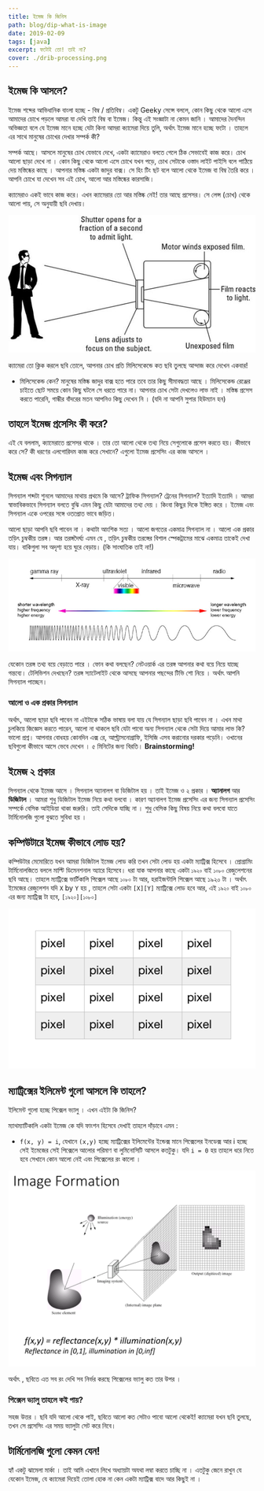```yaml
---
title: ইমেজ কি জিনিস
path: blog/dip-what-is-image
date: 2019-02-09
tags: [java]
excerpt: ফটোই তো! তাই না? 
cover: ./drib-processing.png
---
```


## ইমেজ কি আসলে?

ইমেজ শব্দের আভিধানিক বাংলা হচ্ছে - বিম্ব / প্রতিবিম্ব। একটু Geeky সেন্সে বললে, কোন কিছু থেকে আলো এসে আমাদের চোখে পড়লে আমরা যা দেখি তাই বিম্ব বা ইমেজ। কিন্তু এই সংজ্ঞাটা না কেমন জানি । আমাদের দৈনন্দিন অভিজ্ঞতা বলে যে ইমেজ মানে হচ্ছে যেটা কিনা আমরা ক্যামেরা দিয়ে তুলি, অর্থাৎ ইমেজ মানে হচ্ছে ফটো । তাহলে এর সাথে মানুষের চোখের দেখার সম্পর্ক কী?


সম্পর্ক আছে। আসলে মানুষের চোখ যেভাবে দেখে, একটা ক্যামেরাও বলতে গেলে ঠিক সেভাবেই কাজ করে। চোখ আলো ছাড়া দেখে না । কোন কিছু থেকে আলো এসে চোখে যখন পড়ে, চোখ সেটাকে ওস্তাদ লাইট পাইসি বলে পাঠিয়ে দেয় মস্তিষ্কের কাছে । আপনার মস্তিষ্ক একটা জাদুর বাক্স। সে হিং টিং ছট বলে আলো থেকে ইমেজ বা বিম্ব তৈরি করে । আপনি চোখে যা দেখেন সব এই চোখ, আলো আর মস্তিষ্কের কারসাজি।

ক্যামেরাও একই ভাবে কাজ করে। এখন ক্যামেরার তো আর মস্তিষ্ক নেই! তার আছে প্রসেসর। সে লেন্স (চোখ) থেকে আলো পায়, সে অনুযায়ী ছবি দেখায়।

![img](./380838.png)

ক্যামেরা তো ক্লিক করলে ছবি তোলে, আপনার চোখ প্রতি মিলিসেকেন্ডে কত ছবি তুলছে আন্দাজ করে দেখেন একবার!
- মিলিসেকেন্ড কেন? মানুষের মস্তিষ্ক জাদুর বাক্স হতে পারে তবে তার কিছু সীমাবদ্ধতা আছে । মিলিসেকেন্ড রেঞ্জের চাইতে ছোট সময়ে কোন কিছু ঘটলে সে ধরতে পারে না। আপনার চোখ সেটা দেখলেও লাভ নাই । মস্তিষ্ক প্রসেস করতে পারেনি, গান্ধীর বাঁদরের মতন আপনিও কিছু দেখেন নি । (যদি না আপনি সুপার হিউম্যান হন)

## তাহলে ইমেজ প্রসেসিং কী করে?

এই যে বললাম, ক্যামেরাতে প্রসেসর থাকে । তার তো আলো থেকে তথ্য নিয়ে সেগুলোকে প্রসেস করতে হয়। কীভাবে করে সে? কী ধরণের এলগোরিদম কাজ করে সেখানে? এগুলো ইমেজ প্রসেসিং এর কাজ আসলে ।

## ইমেজ এবং সিগন্যাল

সিগন্যাল শব্দটা শুনলে আমাদের মাথায় প্রথমে কি আসে? ট্রাফিক সিগন্যাল? ট্রেনের সিগন্যাল? ইত্যাদি ইত্যাদি । আমরা স্বাভাবিকভাবে সিগন্যাল বলতে বুঝি এমন কিছু যেটা আমাদের তথ্য দেয় । কিংবা কিছুর দিকে ইঙ্গিত করে । ইমেজ এবং সিগন্যাল একে ওপরের সঙ্গে ওতপ্রোত ভাবে জড়িত।

আলো ছাড়া আপনি ছবি পাবেন না । কথাটা আংশিক সত্য । আলো জগতের একমাত্র সিগন্যাল না । আলো এক প্রকার তড়িৎ চুম্বকীয় তরঙ্গ। আর তরঙ্গদৈর্ঘ্য এমন যে , তড়িৎ চুম্বকীয় তরঙ্গের বিশাল স্পেকট্রামের মাঝে একমাত্র তাকেই দেখা যায়। বাকিগুলা সব অদৃশ্য হয়ে ঘুরে বেড়ায়। (কি সাংঘাতিক তাই না!)

![img](./EM_spectrum_compare_level1_lg.jpg)

যেকোন তরঙ্গ তথ্য বয়ে বেড়াতে পারে । ফোন কথা বলছেন? নেটওয়ার্ক এর তরঙ্গ আপনার কথা বয়ে নিয়ে যাচ্ছে গন্তব্যে। টেলিভিশন দেখছেন? তরঙ্গ স্যাটেলাইট থেকে আসছে আপনার পছন্দের টিভি শো নিয়ে । অর্থাৎ আপনি সিগন্যাল পাচ্ছেন।

### আলো ও এক প্রকার সিগন্যাল

অর্থাৎ, আলো ছাড়া ছবি পাবেন না এইটাকে সঠিক ভাষায় বলা যায় যে সিগন্যাল ছাড়া ছবি পাবেন না । এখন মাথা চুলকিয়ে জিজ্ঞেস করতে পারেন, আলো না থাকলে ছবি যেটা পাবো অন্য সিগন্যাল থেকে সেটা দিয়ে আমার লাভ কি? ভালো প্রশ্ন। আপনার বোধহয় কোনদিন এক্স রে, আল্ট্রাসনোগ্রাফি, ইসিজি এসব করানোর দরকার পড়েনি। ওখানের ছবিগুলো কীভাবে আসে ভেবে দেখেন । ৫ মিনিটের জন্য বিরতি। __Brainstorming!__

## ইমেজ ২ প্রকার

সিগন্যাল থেকে ইমেজ আসে । সিগন্যাল অ্যানালগ বা ডিজিটাল হয় । তাই ইমেজ ও ২ প্রকার । __অ্যানালগ__ আর __ডিজিটাল__ । আমরা শুধু ডিজিটাল ইমেজ নিয়ে কথা বলবো । কারণ অ্যানালগ ইমেজ প্রসেসিং এর জন্য সিগন্যাল প্রসেসিং সম্পর্কে বেসিক আইডিয়া থাকা জরুরি। তাই সেদিকে যাচ্ছি না । শুধু বেসিক কিছু বিষয় নিয়ে কথা বলবো যাতে টার্মিনোলজি গুলো বুঝতে সুবিধা হয় ।

## কম্পিউটারে ইমেজ কীভাবে লোড হয়?

কম্পিউটার মেমোরিতে যখন আমরা ডিজিটাল ইমেজ লোড করি তখন সেটা লোড হয় একটা ম্যাট্রিক্স হিসেবে । প্রোগ্রামিং টার্মিনোলজিতে বললে মাল্টি ডিমেনশনাল অ্যারে হিসেবে। ধরা যাক আপনার কাছে একটা `১৯২০` বাই `১০৮০` রেজুলেশনের ছবি আছে। তাহলে ম্যাট্রিক্সে ভার্টিকালি পিক্সেল আছে `১০৮০` টা আর, হরাইজন্টালি পিক্সেল আছে ১৯২০ টা । অর্থাৎ ইমেজের রেজুলেশন যদি `X` by `Y` হয় , তাহলে সেটা একটা `[X][Y]` ম্যাট্রিক্সে লোড হবে আর, এই `১৯২০` বাই `১০৮০` এর জন্য ম্যাট্রিক্স টা হবে, `[১৯২০][১০৮০]`

![img](sjwzUMU.png)

## ম্যাট্রিক্সের ইলিমেন্ট গুলো আসলে কি তাহলে?

ইলিমেন্ট গুলো হচ্ছে পিক্সেল ভ্যালু । এখন এইটা কি জিনিস?

ম্যাথম্যাটিকালি একটা ইমেজ কে যদি ফাংশন হিসেবে দেখাই তাহলে দাঁড়াবে এমন :
- `f(x, y) = i`, যেখানে `(x,y)` হচ্ছে ম্যাট্রিক্সের ইলিমেন্টের ইন্ডেক্স মানে পিক্সেলের ইনডেক্স আর i হচ্ছে সেই ইমেজের সেই পিক্সেলে আলোর পরিমাণ বা লুমিনোসিটি আসলে কতটুকু। যদি `i = 0` হয় তাহলে ধরে নিতে হবে সেখানে কোন আলো নেই এবং পিক্সেলের রং কালো ।

![img](./image-function.png)

অর্থাৎ , ছবিতে এত সব রং দেখি সব নির্ভর করছে পিক্সেলের ভ্যালু কত তার উপর ।

### পিক্সেল ভ্যালু তাহলে কই পায়?

সহজ উত্তর । ছবি যদি আলো থেকে পাই, ছবিতে আলো কত সেটাও পাবো আলো থেকেই! ক্যামেরা যখন ছবি তুলছে, তখন সে প্রসেসিং এর সময় ভ্যালুটা সেট করে নিবে।

## টার্মিনোলজি গুলো কেমন যেন!

হ্যাঁ একটু ঝামেলা মার্কা । তাই আমি এখানে লিখে অধ্যায়টা অযথা লম্বা করতে চাচ্ছি না । এতটুকু জেনে রাখুন যে যেকোন ইমেজ, যে ক্যামেরা দিয়েই তোলা হোক না কেন একটা ম্যাট্রিক্স বাদে আর কিছুই না ।
